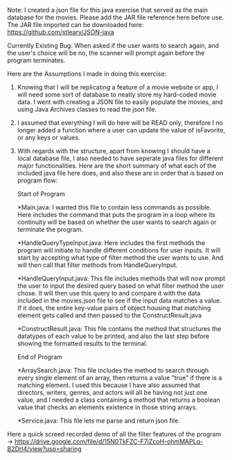 Note:
I created a json file for this java exercise that served as the main database for the movies.
Please add the JAR file reference here before use. The JAR file imported can be downloaded here: https://github.com/stleary/JSON-java

Currently Existing Bug:
When asked if the user wants to search again, and the user's choice will be no, the scanner will prompt again before the program terminates.

Here are the Assumptions I made in doing this exercise:

1. Knowing that I will be replicating a feature of a movie website or app, I will need some sort of database to neatly store my hard-coded movie data. I went with creating a JSON file to easily populate the movies, and using Java Archives classes to read the json file.
2. I assumed that everything I will do here will be READ only, therefore I no longer added a function where a user can update the value of isFavorite, or any keys or values.
3. With regards with the structure, apart from knowing I should have a local database file, I also needed to have seperate java files for different major functionalities. Here are the short summary of what each of the included java file here does, and also these are in order that is based on program flow:

   Start of Program

   \*Main.java: I wanted this file to contain less commands as possible. Here includes the command that puts the program in a loop where its continuity will be based on whether the user wants to search again or terminate the program.

   \*HandleQueryTypeInput.java: Here includes the first methods the program will initiate to handle different conditions for user inputs. It will start by accepting what type of filter method the user wants to use. And will then call that filter methods from HandleQueryInput.

   \*HandleQueryInput.java: This file includes methods that will now prompt the user to input the desired query based on what filter method the user chose. It will then use this query to and compare it with the data included in the movies.json file to see if the input data matches a value. If it does, the entire key-value pairs of object housing that matching element gets called and then passed to the ConstructResult.java

   \*ConstructResult.java: This file contains the method that structures the datatypes of each value to be printed, and also the last step before showing the formatted results to the terminal.

   End of Program

   \*ArraySearch.java: This file includes the method to search through every single element of an array, then returns a value "true" if there is a matching element. I used this because I have also assumed that directors, writers, genres, and actors will all be having not just one value, and I needed a class containing a method that returns a boolean value that checks an elements existence in those string arrays.

   \*Service.java: This file lets me parse and return json file.

Here a quick screed recorded demo of all the filter features of the program -> https://drive.google.com/file/d/15N0TkFZC-F7jZcoH-ohmMAPLq-B2Drl4/view?usp=sharing
